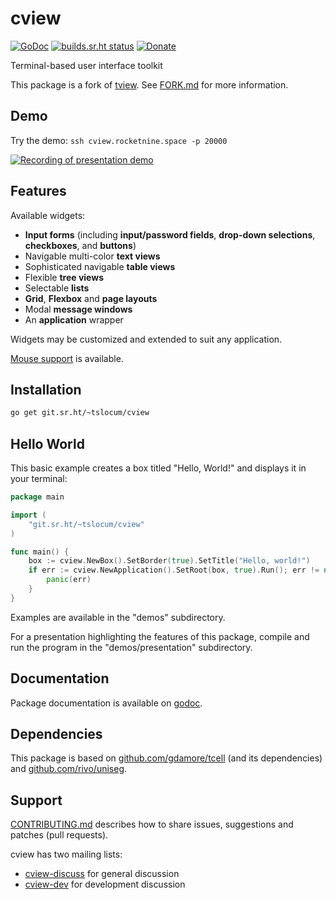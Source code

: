# cview
[![GoDoc](https://godoc.org/git.sr.ht/~tslocum/cview?status.svg)](https://godoc.org/git.sr.ht/~tslocum/cview)
[![builds.sr.ht status](https://builds.sr.ht/~tslocum/cview.svg)](https://builds.sr.ht/~tslocum/cview)
[![Donate](https://img.shields.io/liberapay/receives/rocketnine.space.svg?logo=liberapay)](https://liberapay.com/rocketnine.space)

Terminal-based user interface toolkit

This package is a fork of [tview](https://github.com/rivo/tview).
See [FORK.md](https://man.sr.ht/~tslocum/cview/FORK.md) for more information.

## Demo

Try the demo: ```ssh cview.rocketnine.space -p 20000```

[![Recording of presentation demo](https://git.sr.ht/~tslocum/cview/blob/master/cview.gif)](https://git.sr.ht/~tslocum/cview/tree/master/demos/presentation)

## Features

Available widgets:

- __Input forms__ (including __input/password fields__, __drop-down selections__, __checkboxes__, and __buttons__)
- Navigable multi-color __text views__
- Sophisticated navigable __table views__
- Flexible __tree views__
- Selectable __lists__
- __Grid__, __Flexbox__ and __page layouts__
- Modal __message windows__
- An __application__ wrapper

Widgets may be customized and extended to suit any application.

[Mouse support](https://godoc.org/git.sr.ht/~tslocum/cview#hdr-Mouse_Support) is available.

## Installation

```bash
go get git.sr.ht/~tslocum/cview
```

## Hello World

This basic example creates a box titled "Hello, World!" and displays it in your terminal:

```go
package main

import (
	"git.sr.ht/~tslocum/cview"
)

func main() {
	box := cview.NewBox().SetBorder(true).SetTitle("Hello, world!")
	if err := cview.NewApplication().SetRoot(box, true).Run(); err != nil {
		panic(err)
	}
}
```

Examples are available in the "demos" subdirectory.

For a presentation highlighting the features of this package, compile and run
the program in the "demos/presentation" subdirectory.

## Documentation

Package documentation is available on [godoc](https://godoc.org/git.sr.ht/~tslocum/cview).

## Dependencies

This package is based on [github.com/gdamore/tcell](https://github.com/gdamore/tcell)
(and its dependencies) and [github.com/rivo/uniseg](https://github.com/rivo/uniseg).

## Support

[CONTRIBUTING.md](https://man.sr.ht/~tslocum/cview/CONTRIBUTING.md) describes how to share
issues, suggestions and patches (pull requests).

cview has two mailing lists:

- [cview-discuss](https://lists.sr.ht/~tslocum/cview-discuss) for general discussion
- [cview-dev](https://lists.sr.ht/~tslocum/cview-dev) for development discussion
